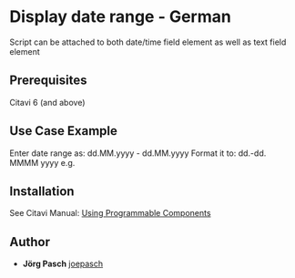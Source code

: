 # Display date range - German

Script can be attached to both date/time field element as well as text field element

## Prerequisites
Citavi 6 (and above)

## Use Case Example 
Enter date range as: dd.MM.yyyy - dd.MM.yyyy
Format it to: dd.-dd. MMMM yyyy e.g.

## Installation
See Citavi Manual: [Using Programmable Components](https://www.citavi.com/programmable_components)

## Author

* **Jörg Pasch** [joepasch](https://github.com/joepasch)
